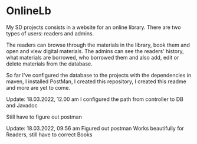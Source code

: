 # OnlineLb
My SD projects consists in a website for an online library.
There are two types of users: readers and admins.

The readers can browse through the materials in the library, book them and open and view digital materials.
The admins can see the readers' history, what materials are borrowed, who borrowed them and also add, edit or delete materials from the database.

So far I've configured the database to the projects with the dependencies in maven, I installed PostMan, I created this repository, I created this readme and more are yet to come.

Update: 18.03.2022, 12.00 am
I configured the path from controller to DB and Javadoc

Still have to figure out postman

Update: 18.03.2022, 09:56 am
Figured out postman
Works beautifully for Readers, still have to correct Books

